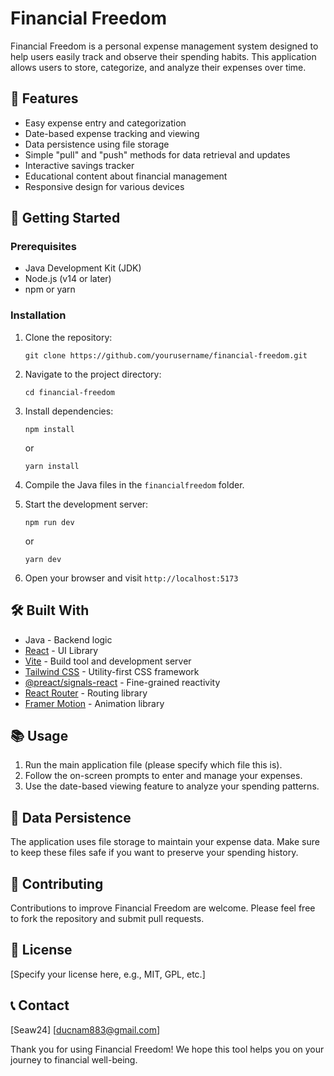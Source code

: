 # Financial Freedom

Financial Freedom is a personal expense management system designed to help users easily track and observe their spending habits. This application allows users to store, categorize, and analyze their expenses over time.

## 🌟 Features

- Easy expense entry and categorization
- Date-based expense tracking and viewing
- Data persistence using file storage
- Simple "pull" and "push" methods for data retrieval and updates
- Interactive savings tracker
- Educational content about financial management
- Responsive design for various devices

## 🚀 Getting Started

### Prerequisites

- Java Development Kit (JDK)
- Node.js (v14 or later)
- npm or yarn

### Installation

1. Clone the repository:
   ```
   git clone https://github.com/yourusername/financial-freedom.git
   ```

2. Navigate to the project directory:
   ```
   cd financial-freedom
   ```

3. Install dependencies:
   ```
   npm install
   ```
   or
   ```
   yarn install
   ```

4. Compile the Java files in the `financialfreedom` folder.

5. Start the development server:
   ```
   npm run dev
   ```
   or
   ```
   yarn dev
   ```

6. Open your browser and visit `http://localhost:5173`

## 🛠️ Built With

- Java - Backend logic
- [React](https://reactjs.org/) - UI Library
- [Vite](https://vitejs.dev/) - Build tool and development server
- [Tailwind CSS](https://tailwindcss.com/) - Utility-first CSS framework
- [@preact/signals-react](https://github.com/preactjs/signals) - Fine-grained reactivity
- [React Router](https://reactrouter.com/) - Routing library
- [Framer Motion](https://www.framer.com/motion/) - Animation library

## 📚 Usage

1. Run the main application file (please specify which file this is).
2. Follow the on-screen prompts to enter and manage your expenses.
3. Use the date-based viewing feature to analyze your spending patterns.

## 💾 Data Persistence

The application uses file storage to maintain your expense data. Make sure to keep these files safe if you want to preserve your spending history.

## 🤝 Contributing

Contributions to improve Financial Freedom are welcome. Please feel free to fork the repository and submit pull requests.

## 📝 License

[Specify your license here, e.g., MIT, GPL, etc.]

## 📞 Contact

[Seaw24]
[ducnam883@gmail.com]

Thank you for using Financial Freedom! We hope this tool helps you on your journey to financial well-being.
